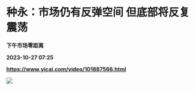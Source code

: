 # 种永：市场仍有反弹空间 但底部将反复震荡
**下午市场零距离**

**2023-10-27 07:25**

**https://www.yicai.com/video/101887566.html**

![](http://imgcdn.yicai.com/vms-new/2023/10/d5311959-c79b-48a8-b28b-5a66d44a879e_e8Wo.jpg)